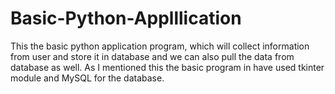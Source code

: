 # Basic-Python-Applllication
This the basic python application program, which will collect information from user and store it in database and we can also pull the data from database as well. As I mentioned this the basic program in have used tkinter module and MySQL for the database.
